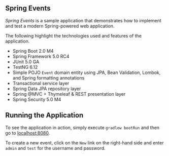 ## Spring Events

_Spring Events_ is a sample application that demonstrates how to implement and test a modern Spring-powered web application.

The following highlight the technologies used and features of the application.

* Spring Boot 2.0 M4
* Spring Framework 5.0 RC4
* JUnit 5.0 GA
* TestNG 6.12
* Simple POJO `Event` domain entity using JPA, Bean Validation, Lombok, and Spring formatting annotations
* Transactional service layer
* Spring Data JPA repository layer
* Spring @MVC + Thymeleaf & REST presentation layer
* Spring Security 5.0 M4

## Running the Application

To see the application in action, simply execute `gradlew bootRun` and then go to [localhost:8080](http://localhost:8080/).

To create a new event, click on the `New` link on the right-hand side and enter `admin` and `test` for the username and password.
